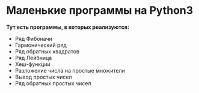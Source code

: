 # Маленькие программы на Python3

**Тут есть программы, в которых реализуются:**
* Ряд Фибоначи
* Гармонический ряд
* Ряд обратных квадратов
* Ряд Лейбница
* Хеш-функции
* Разложение числа на простые множители
* Вывод простых чисел
* Ряд обратных простых чисел
